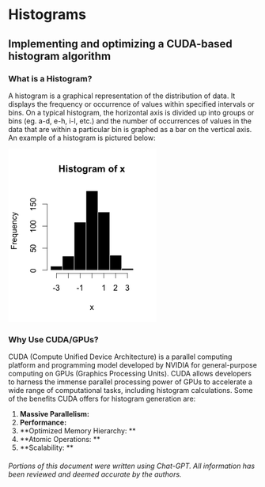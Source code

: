 
# Histograms

## Implementing and optimizing a CUDA-based histogram algorithm

### What is a Histogram?

A histogram is a graphical representation of the distribution of data. It displays the frequency or occurrence of values within specified intervals or bins. On a typical histogram, the horizontal axis is divided up into groups or bins (eg. a-d, e-h, i-l, etc.) and the number of occurrences of values in the data that are within a particular bin is graphed as a bar on the vertical axis. An example of a histogram is pictured below:

![Histogram of R](/res/Example_histogram.png "By Visnut - Using R from simulated data, CC BY-SA 3.0, https://commons.wikimedia.org/w/index.php?curid=36192473")

### Why Use CUDA/GPUs?

CUDA (Compute Unified Device Architecture) is a parallel computing platform and programming model developed by NVIDIA for general-purpose computing on GPUs (Graphics Processing Units). CUDA allows developers to harness the immense parallel processing power of GPUs to accelerate a wide range of computational tasks, including histogram calculations. Some of the benefits CUDA offers for histogram generation are:

1. **Massive Parallelism:**
2. **Performance:**
3. **Optimized Memory Hierarchy: **
4. **Atomic Operations: **
5. **Scalability: **

###### Portions of this document were written using Chat-GPT. All information has been reviewed and deemed accurate by the authors.